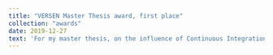 ```yaml
---
title: "VERSEN Master Thesis award, first place"
collection: "awards"
date: 2019-12-27
text: 'For my master thesis, on the influence of Continuous Integration on Code reviews I received the first place at the annual VERSEN master thesis award competition. VERSEN is a community for Software Engineering research in the Netherlands. The work presented in the Master thesis has also been accepted at SANER 2020 and can be found <a href="/files/CI-silent.pdf">here</a>.'
---
```


